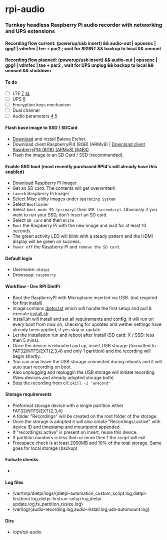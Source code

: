 # rpi-audio
### Turnkey headless Raspberry Pi audio recorder with networking and UPS extensions 
#### Recording flow current: (powerup/usb insert) && audio-out | opusenc | gpg1 | vdmfec | tee + par2 ; wait for SIGINT && backup to local && umount  
#### Recording flow planned: (powerup/usb insert) && audio-out | opusenc | gpg1 | vdmfec | tee + par2 ; wait for UPS unplug && backup to local && umount && shutdown

#### To do
- [ ] LTE [7](https://github.com/WaaromZoMoeilijk/rpi-audio/issues/7) [14](https://github.com/WaaromZoMoeilijk/rpi-audio/issues/14)
- [ ] UPS [8](https://github.com/WaaromZoMoeilijk/rpi-audio/issues/8)
- [ ] Encryption keys mechanism
- [ ] Dual channel
- [ ] Audio parameters [4](https://github.com/WaaromZoMoeilijk/rpi-audio/issues/4) [5](https://github.com/WaaromZoMoeilijk/rpi-audio/issues/5)

#### Flash base image to SSD / SDCard
- [Download](https://www.balena.io/etcher/) and install Balena Etcher.
- Download client RaspberryPI4 (8GB) (ARMv6) | [Download client RaspberryPI4 (8GB) (ARMv8) (64Bit)](https://nextcloud.waaromzomoeilijk.nl/s/rkWaBseReC3pxNf)
- Flash the image to an SD Card / SSD (recommended).

#### Enable SSD boot (most recently purchased RPI4's will already have this enabled)
- [Download](https://www.raspberrypi.org/downloads) Raspberry Pi Imager 
- Get an SD card. The contents will get overwritten!
- `Launch` Raspberry Pi Imager
- Select Misc utility images under `Operating System`
- Select `Bootloader`
- Select `boot-mode SD (primary)` then `USB (secondary)`. Obviously if you want to run your SSD, don't insert an SD card.
- Select `SD card` and then `Write`
- `Boot` the Raspberry Pi with the new image and wait for at least 10 seconds.
- The green activity LED will blink with a steady pattern and the HDMI display will be green on success.
- `Power off` the Raspberry Pi and `remove the SD card`.

#### Default login
- Username: `dietpi`
- Drowssap: `raspberry`

#### Workflow - Dev RPI DietPi
- Boot the RaspberryPI with Microphone inserted via USB. (not required for first install)
- Image contains [dietpi.txt](https://github.com/WaaromZoMoeilijk/rpi-audio/blob/main/dietpi.txt) which will handle the first setup and pull & execute [install.sh](https://github.com/WaaromZoMoeilijk/rpi-audio/blob/main/install.sh) 
- install.sh will install and set all requirements and config. It will run on every boot from now on, checking for updates and wether settings have already been applied, if yes skip or update.
- Let the installation run and reboot after install (SD card: X / SSD: less then 5 mins).
- Once the device is rebooted and up, insert USB storage (formatted to FAT32/NTFS/EXT{2,3,4} and only 1 partition) and the recording will begin shortly.
- You can now leave the USB storage connected during reboots and it will auto start recording on boot.
- Also unplugging and repluggin the USB storage will initiate recording (New devices and already adopted storage both)
- Stop the recording from cli: `pkill -2 'arecord'`

#### Storage requirements
- Preformat storage device with a single partition either FAT32/NTFS/EXT{2,3,4} 
- A folder "Recordings" will be created on the root folder of the storage.
- Once the storage is adopted it will also create "Recordings/.active" with device ID and timestamp and mountpoint appended.
- If "recordings/.active" is present on insert, reuse this device.
- If partition numbers is less then or more then 1 the script will exit
- Freespace check is at least 2000MB and 10% of the total storage. Same goes for local storage (backup)

#### Failsafe checks
-

#### Log files
- /var/tmp/dietpi/logs/{dietpi-automation_custom_script.log,dietpi-firstboot.log,dietpi-firstrun-setup.log,dietpi-update.log,fs_partition_resize.log}
- /var/log/{audio-recording.log,audio-install.log,usb-automount.log}

#### Dirs
- /opt/rpi-audio
